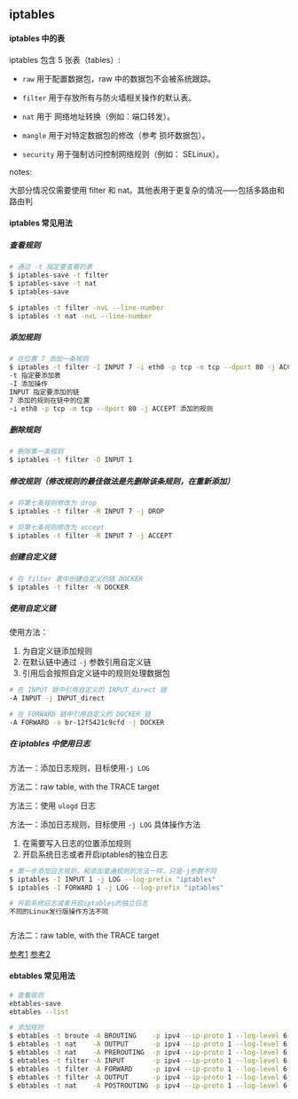 ## iptables

#### iptables 中的表

iptables 包含 5 张表（tables）:

* `raw` 用于配置数据包，raw 中的数据包不会被系统跟踪。

* `filter` 用于存放所有与防火墙相关操作的默认表。

* `nat` 用于 网络地址转换（例如：端口转发）。

* `mangle` 用于对特定数据包的修改（参考 损坏数据包）。

* `security` 用于强制访问控制网络规则（例如： SELinux）。

notes:

大部分情况仅需要使用 filter 和 nat。其他表用于更复杂的情况——包括多路由和路由判


#### iptables 常见用法

##### 查看规则

```bash
# 通过 -t 指定要查看的表
$ iptables-save -t filter
$ iptables-save -t nat
$ iptables-save

$ iptables -t filter -nvL --line-number
$ iptables -t nat -nvL --line-number

```

##### 添加规则

```bash
# 在位置 7 添加一条规则
$ iptables -t filter -I INPUT 7 -i eth0 -p tcp -m tcp --dport 80 -j ACCEPT
-t 指定要添加表
-I 添加操作
INPUT 指定要添加的链
7 添加的规则在链中的位置
-i eth0 -p tcp -m tcp --dport 80 -j ACCEPT 添加的规则

```

##### 删除规则

```bash
# 删除第一条规则
$ iptables -t filter -D INPUT 1
```

##### 修改规则（修改规则的最佳做法是先删除该条规则，在重新添加）

```bash
# 将第七条规则修改为 drop
$ iptables -t filter -R INPUT 7 -j DROP

# 将第七条规则修改为 accept
$ iptables -t filter -R INPUT 7 -j ACCEPT

```


##### 创建自定义链

```bash
# 在 filter 表中创建自定义的链 DOCKER
$ iptables -t filter -N DOCKER

```

##### 使用自定义链

使用方法：
1. 为自定义链添加规则
2. 在默认链中通过 `-j` 参数引用自定义链
3. 引用后会按照自定义链中的规则处理数据包

```bash
# 在 INPUT 链中引用自定义的 INPUT_direct 链
-A INPUT -j INPUT_direct

# 在 FORWARD 链中引用自定义的 DOCKER 链
-A FORWARD -o br-12f5421c9cfd -j DOCKER
```

##### 在 iptables 中使用日志

方法一：添加日志规则，目标使用`-j LOG`

方法二：raw table, with the TRACE target

方法三：使用  `ulogd` 日志



方法一：添加日志规则，目标使用 `-j LOG`  具体操作方法

1. 在需要写入日志的位置添加规则
2. 开启系统日志或者开启iptables的独立日志

```bash
# 第一步添加日志规则，和添加普通规则的方法一样，只是-j参数不同
$ iptables -I INPUT 1 -j LOG --log-prefix "iptables"
$ iptables -I FORWARD 1 -j LOG --log-prefix "iptables"

# 开启系统日志或者开启iptables的独立日志
不同的Linux发行版操作方法不同

```

##### 

方法二：raw table, with the TRACE target 

[参考1](https://backreference.org/2010/06/11/iptables-debugging/)
[参考2](https://github.com/lanzhiwang/awesome-huzhi/blob/master/iptables_debugging.pdf)

#### ebtables 常见用法

```bash
# 查看规则
ebtables-save
ebtables --list

# 添加规则
$ ebtables -t broute -A BROUTING    -p ipv4 --ip-proto 1 --log-level 6 --log-ip --log-prefix "TRACE: eb:broute:BROUTING" -j ACCEPT
$ ebtables -t nat    -A OUTPUT      -p ipv4 --ip-proto 1 --log-level 6 --log-ip --log-prefix "TRACE: eb:nat:OUTPUT"  -j ACCEPT
$ ebtables -t nat    -A PREROUTING  -p ipv4 --ip-proto 1 --log-level 6 --log-ip --log-prefix "TRACE: eb:nat:PREROUTING" -j ACCEPT
$ ebtables -t filter -A INPUT       -p ipv4 --ip-proto 1 --log-level 6 --log-ip --log-prefix "TRACE: eb:filter:INPUT" -j ACCEPT
$ ebtables -t filter -A FORWARD     -p ipv4 --ip-proto 1 --log-level 6 --log-ip --log-prefix "TRACE: eb:filter:FORWARD" -j ACCEPT
$ ebtables -t filter -A OUTPUT      -p ipv4 --ip-proto 1 --log-level 6 --log-ip --log-prefix "TRACE: eb:filter:OUTPUT" -j ACCEPT
$ ebtables -t nat    -A POSTROUTING -p ipv4 --ip-proto 1 --log-level 6 --log-ip --log-prefix "TRACE: eb:nat:POSTROUTING" -j ACCEPT

```
